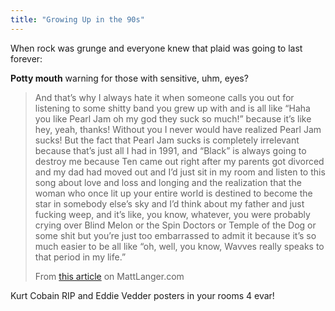 ```yaml
---
title: "Growing Up in the 90s"
---
```

<p>When rock was grunge and everyone knew that plaid was going to last forever:</p>
<p><strong>Potty mouth</strong> warning for those with sensitive, uhm, eyes?</p>
<blockquote><p>And that’s why I always hate it when someone calls you out for listening to some shitty band you grew up with and is all like “Haha you like Pearl Jam oh my god they suck so much!” because it’s like hey, yeah, thanks! Without you I never would have realized Pearl Jam sucks! But the fact that Pearl Jam sucks is completely irrelevant because that’s just all I had in 1991, and “Black” is always going to destroy me because Ten came out right after my parents got divorced and my dad had moved out and I’d just sit in my room and listen to this song about love and loss and longing and the realization that the woman who once lit up your entire world is destined to become the star in somebody else’s sky and I’d think about my father and just fucking weep, and it’s like, you know, whatever, you were probably crying over Blind Melon or the Spin Doctors or Temple of the Dog or some shit but you’re just too embarrassed to admit it because it’s so much easier to be all like “oh, well, you know, Wavves really speaks to that period in my life.”</p>
<p>From  <a href="https://blog.mattlanger.com/post/850193375">this article</a> on MattLanger.com</p></blockquote>
<p>Kurt Cobain RIP and Eddie Vedder posters in your rooms 4 evar!</p>
